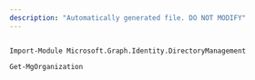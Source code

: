```yaml
---
description: "Automatically generated file. DO NOT MODIFY"
---
```


```powershellv1

Import-Module Microsoft.Graph.Identity.DirectoryManagement

Get-MgOrganization

```